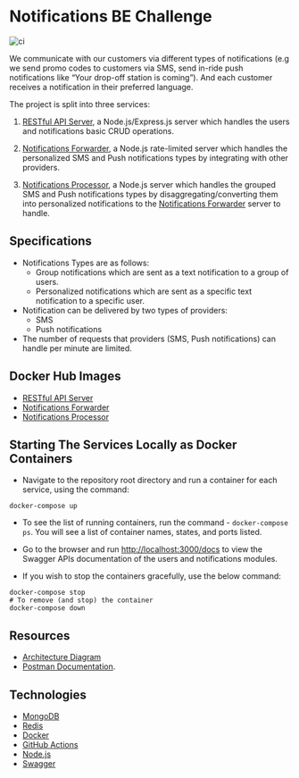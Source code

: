 # Notifications BE Challenge

![ci](https://github.com/mohllal/notifications-be-challenge/actions/workflows/main.yml/badge.svg)

We communicate with our customers via different types of notifications (e.g we send promo codes to customers via SMS, send in-ride push notifications like “Your drop-off station is coming”). And each customer receives a notification in their preferred language.

The project is split into three services:

1. [RESTful API Server](./api-server/), a Node.js/Express.js server which handles the users and notifications basic CRUD operations.

2. [Notifications Forwarder](./notifications-forwarder/), a Node.js rate-limited server which handles the personalized SMS and Push notifications types by integrating with other providers.

3. [Notifications Processor](./notifications-processor/), a Node.js server which handles the grouped SMS and Push notifications types by disaggregating/converting them into personalized notifications to the [Notifications Forwarder](./notifications-forwarder/) server to handle.

## Specifications

- Notifications Types are as follows:
  - Group notifications which are sent as a text notification to a group of users.
  - Personalized notifications which are sent as a specific text notification to a specific user.
- Notification can be delivered by two types of providers:
  - SMS
  - Push notifications
- The number of requests that providers (SMS, Push notifications) can handle per
minute are limited.

## Docker Hub Images

- [RESTful API Server](https://hub.docker.com/repository/docker/mohllal/nf-be-challenge-api-server)
- [Notifications Forwarder](https://hub.docker.com/repository/docker/mohllal/nf-be-challenge-notifications-processor)
- [Notifications Processor](https://hub.docker.com/repository/docker/mohllal/nf-be-challenge-notifications-processor)

## Starting The Services Locally as Docker Containers

- Navigate to the repository root directory and run a container for each service, using the command:

```shell
docker-compose up
```

- To see the list of running containers, run the command - `docker-compose ps`. You will see a list of container names, states, and ports listed.

- Go to the browser and run [http://localhost:3000/docs](http://localhost:3000/docs) to view the Swagger APIs documentation of the users and notifications modules.

- If you wish to stop the containers gracefully, use the below command:

```shell
docker-compose stop
# To remove (and stop) the container
docker-compose down
```

## Resources

- [Architecture Diagram](./architecture-diagram.pdf)
- [Postman Documentation](https://documenter.getpostman.com/view/2472569/TzkzrzkQ).

## Technologies

- [MongoDB](https://www.mongodb.com/)
- [Redis](https://redis.io/)
- [Docker](https://www.docker.com/)
- [GitHub Actions](https://github.com/features/actions)
- [Node.js](https://nodejs.org/)
- [Swagger](https://swagger.io/)
